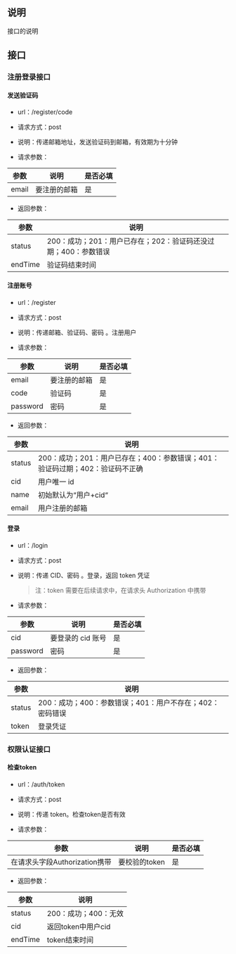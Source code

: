 ## 说明

接口的说明

## 接口

### 注册登录接口

#### 发送验证码

- url：/register/code

- 请求方式：post

- 说明：传递邮箱地址，发送验证码到邮箱，有效期为十分钟

- 请求参数：

| 参数  | 说明         | 是否必填 |
| ----- | ------------ | -------- |
| email | 要注册的邮箱 | 是       |

- 返回参数：

| 参数    | 说明                                                           |
| ------- | -------------------------------------------------------------- |
| status  | 200：成功；201：用户已存在；202：验证码还没过期；400：参数错误 |
| endTime | 验证码结束时间                                                 |

#### 注册账号

- url：/register

- 请求方式：post

- 说明：传递邮箱、验证码、密码 。注册用户

- 请求参数：

| 参数     | 说明         | 是否必填 |
| -------- | ------------ | -------- |
| email    | 要注册的邮箱 | 是       |
| code     | 验证码       | 是       |
| password | 密码         | 是       |

- 返回参数：

| 参数   | 说明                                                                          |
| ------ | ----------------------------------------------------------------------------- |
| status | 200：成功；201：用户已存在；400：参数错误；401：验证码过期；402：验证码不正确 |
| cid    | 用户唯一 id                                                                   |
| name   | 初始默认为“用户+cid“                                                          |
| email  | 用户注册的邮箱                                                                |

#### 登录

- url：/login

- 请求方式：post

- 说明：传递 CID、密码 。登录，返回 token 凭证

  > 注：token 需要在后续请求中，在请求头 Authorization 中携带

- 请求参数：

| 参数     | 说明              | 是否必填 |
| -------- | ----------------- | -------- |
| cid      | 要登录的 cid 账号 | 是       |
| password | 密码              | 是       |

- 返回参数：

| 参数   | 说明                                                     |
| ------ | -------------------------------------------------------- |
| status | 200：成功；400：参数错误；401：用户不存在；402：密码错误 |
| token  | 登录凭证                                                 |



### 权限认证接口

#### 检查token

- url：/auth/token

- 请求方式：post

- 说明：传递 token。检查token是否有效

- 请求参数：

| 参数                          | 说明          | 是否必填 |
| ----------------------------- | ------------- | -------- |
| 在请求头字段Authorization携带 | 要校验的token | 是       |

- 返回参数：

| 参数    | 说明                 |
| ------- | -------------------- |
| status  | 200：成功；400：无效 |
| cid     | 返回token中用户cid   |
| endTime | token结束时间        |

